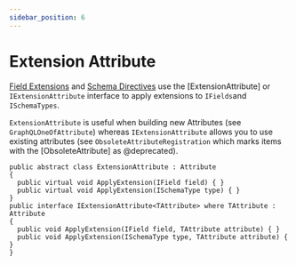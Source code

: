 ```yaml
---
sidebar_position: 6
---
```


# Extension Attribute


[Field Extensions](../field-extensions/) and [Schema Directives](../directives/schema-directives) use the [ExtensionAttribute] or `IExtensionAttribute` interface to apply extensions to `IFields`and  `ISchemaTypes`. 

`ExtensionAttribute` is useful when building new Attributes (see `GraphQLOneOfAttribute`) whereas `IExtensionAttribute` allows you to use existing attributes (see `ObsoleteAttributeRegistration` which marks items with the [ObsoleteAttribute] as @deprecated).

```
public abstract class ExtensionAttribute : Attribute
{
  public virtual void ApplyExtension(IField field) { }
  public virtual void ApplyExtension(ISchemaType type) { }
}
public interface IExtensionAttribute<TAttribute> where TAttribute : Attribute
{
  public void ApplyExtension(IField field, TAttribute attribute) { } 
  public void ApplyExtension(ISchemaType type, TAttribute attribute) { }
}
```